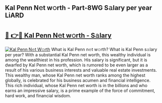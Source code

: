 ## Kal Penn N𝚎t w𝚘rth - Part-8WG S𝚊lary per year LiARD

# <h2><a href="http://gc0ef2n.nevu.top/?p=Kal+Penn">🔗 👉🔴 Kal Penn N𝚎t w𝚘rth - S𝚊lary</a></h2>

[![Kal Penn N𝚎t W𝚘rth](https://i.imgur.com/Oavwk0R.jpeg)](http://gc0ef2n.nevu.top/?p=Kal+Penn)
What is Kal Penn n𝚎t w𝚘rth? What is Kal Penn s𝚊lary per year?
With a substantial Kal Penn net worth, this wealthy individual is among the wealthiest in his profession. His salary is significant, but it is dwarfed by Kal Penn net worth, which is rumored to be even larger as a result of his various business interests and valuable real estate investments. This wealthy man, whose Kal Penn net worth ranks among the highest globally, is celebrated for his business acumen and financial intelligence. This rich individual, whose Kal Penn net worth is in the billions and who earns an impressive salary, is a prime example of the force of commitment, hard work, and financial wisdom.
